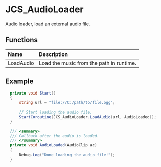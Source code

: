 # JCS_AudioLoader

Audio loader, load an external audio file.

## Functions

| Name      | Description                              |
|:----------|:-----------------------------------------|
| LoadAudio | Load the music from the path in runtime. |

## Example

```cs
  private void Start()
  {
      string url = "file://C:/path/to/file.ogg";
  
      // Start loading the audio file.
      StartCoroutine(JCS_AudioLoader.LoadAudio(url, AudioLoaded));
  }

  /// <summary>
  /// Callback after the audio is loaded.
  /// </summary>
  private void AudioLoaded(AudioClip ac)
  {
      Debug.Log("Done loading the audio file!");
  }
```
